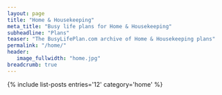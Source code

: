 ```yaml
---
layout: page
title: "Home & Housekeeping"
meta_title: "Busy life plans for Home & Housekeeping"
subheadline: "Plans"
teaser: "The BusyLifePlan.com archive of Home & Housekeeping plans"
permalink: "/home/"
header:
   image_fullwidth: "home.jpg"	
breadcrumb: true
---
```

{% include list-posts entries='12' category='home' %}
